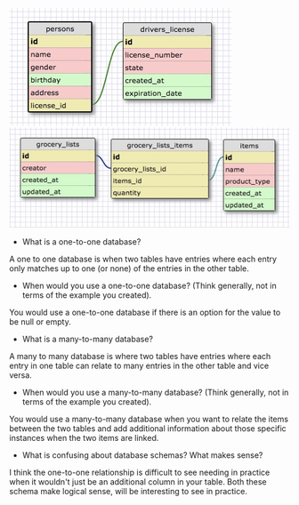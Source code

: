 ![alt-text](imgs/one-to-one.jpg "One-to-One Schema")
![alt-text](imgs/many-to-many.jpg "Many-to-Many Schema")

- What is a one-to-one database?

A one to one database is when two tables have entries where each entry only matches up to one (or none) of the entries in the other table.

- When would you use a one-to-one database? (Think generally, not in terms of the example you created).

You would use a one-to-one database if there is an option for the value to be null or empty.


- What is a many-to-many database?

A many to many database is where two tables have entries where each entry in one table can relate to many entries in the other table and vice versa.

- When would you use a many-to-many database? (Think generally, not in terms of the example you created).

You would use a many-to-many database when you want to relate the items between the two tables and add additional information about those specific instances when the two items are linked.

- What is confusing about database schemas? What makes sense?

I think the one-to-one relationship is difficult to see needing in practice when it wouldn't just be an additional column in your table. Both these schema make logical sense, will be interesting to see in practice.